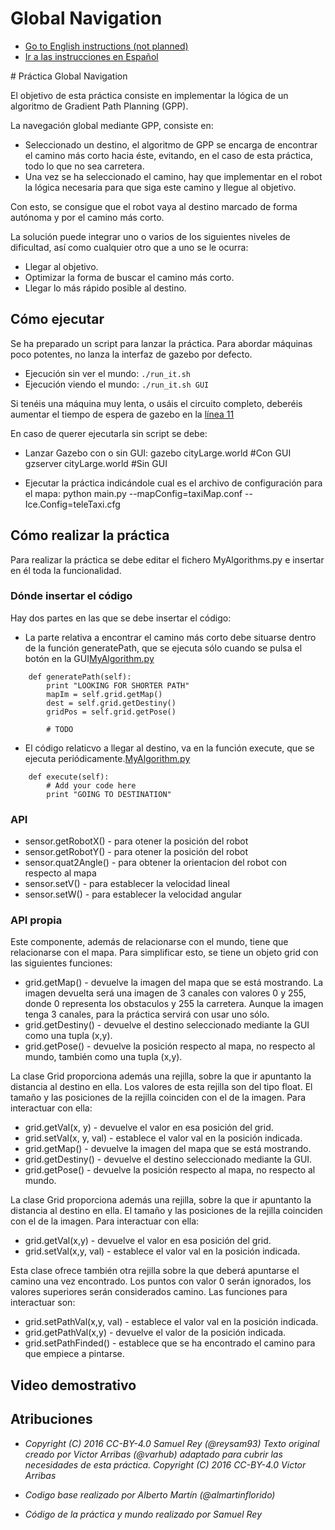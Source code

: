 # Global Navigation
* [Go to English instructions (not planned)](#english)
* [Ir a las instrucciones en Español](#spanish)

<a name="spanish"/>
# Práctica Global Navigation

El objetivo de esta práctica consiste en implementar la lógica de un algoritmo de Gradient Path Planning (GPP).

La navegación global mediante GPP, consiste en:

- Seleccionado un destino, el algoritmo de GPP se encarga de encontrar el camino más corto hacia éste, evitando, en el caso de esta práctica, todo lo que no sea carretera.
- Una vez se ha seleccionado el camino, hay que implementar en el robot la lógica necesaria para que siga este camino y llegue al objetivo.

Con esto, se consigue que el robot vaya al destino marcado de forma autónoma y por el camino más corto.

La solución puede integrar uno o varios de los siguientes niveles
de dificultad, así como cualquier otro que a uno se le ocurra:
* Llegar al objetivo.
* Optimizar la forma de buscar el camino más corto.
* Llegar lo más rápido posible al destino.


## Cómo ejecutar
Se ha preparado un script para lanzar la práctica. Para abordar
máquinas poco potentes, no lanza la interfaz de gazebo por defecto.
* Ejecución sin ver el mundo: `./run_it.sh`
* Ejecución viendo el mundo: `./run_it.sh GUI`

Si tenéis una máquina muy lenta, o usáis el circuito completo, deberéis
aumentar el tiempo de espera de gazebo en la [línea 11](run_it.sh#L11)

En caso de querer ejecutarla sin script se debe:
- Lanzar Gazebo con o sin GUI: 
    gazebo cityLarge.world     #Con GUI
    gzserver cityLarge.world   #Sin GUI

- Ejecutar la práctica indicándole cual es el archivo de configuración para el mapa:
    python main.py --mapConfig=taxiMap.conf --Ice.Config=teleTaxi.cfg


## Cómo realizar la práctica
Para realizar la práctica se debe editar el fichero MyAlgorithms.py e insertar en él toda la funcionalidad.

### Dónde insertar el código
Hay dos partes en las que se debe insertar el código:

- La parte relativa a encontrar el camino más corto debe situarse dentro de la función generatePath, que se ejecuta sólo cuando se pulsa el botón en la GUI[MyAlgorithm.py](MyAlgorithm.py#L17)

```
    def generatePath(self):
        print "LOOKING FOR SHORTER PATH"
        mapIm = self.grid.getMap()      
        dest = self.grid.getDestiny()   
        gridPos = self.grid.getPose()

        # TODO
```

- El código relaticvo a llegar al destino, va en la función execute, que se ejecuta periódicamente.[MyAlgorithm.py](MyAlgorithm.py#L29)

```
    def execute(self):
        # Add your code here
        print "GOING TO DESTINATION"
```

### API
* sensor.getRobotX() - para otener la posición del robot
* sensor.getRobotY() - para otener la posición del robot
* sensor.quat2Angle() - para obtener la orientacion del robot con respecto al mapa
* sensor.setV() - para establecer la velocidad lineal
* sensor.setW() - para establecer la velocidad angular


### API propia
Este componente, además de relacionarse con el mundo, tiene que relacionarse con el mapa. Para simplificar esto, se tiene un objeto grid con las siguientes funciones:
* grid.getMap() - devuelve la imagen del mapa que se está mostrando. La imagen devuelta será una imagen de 3 canales con valores 0 y 255, donde 0 representa los obstaculos y 255 la carretera. Aunque la imagen tenga 3 canales, para la práctica servirá con usar uno sólo.
* grid.getDestiny() - devuelve el destino seleccionado mediante la GUI como una tupla (x,y).
* grid.getPose() - devuelve la posición respecto al mapa, no respecto al mundo, también como una tupla (x,y).

La clase Grid proporciona además una rejilla, sobre la que ir apuntanto la distancia al destino en ella. Los valores de esta rejilla son del tipo float. El tamaño y las posiciones de la rejilla coinciden con el de la imagen. Para interactuar con ella:
* grid.getVal(x, y) - devuelve el valor en esa posición del grid. 
* grid.setVal(x, y, val) - establece el valor val en la posición indicada.
* grid.getMap() - devuelve la imagen del mapa que se está mostrando.
* grid.getDestiny() - devuelve el destino seleccionado mediante la GUI.
* grid.getPose() - devuelve la posición respecto al mapa, no respecto al mundo.

La clase Grid proporciona además una rejilla, sobre la que ir apuntanto la distancia al destino en ella. El tamaño y las posiciones de la rejilla coinciden con el de la imagen. Para interactuar con ella:
* grid.getVal(x,y) - devuelve el valor en esa posición del grid. 
* grid.setVal(x,y, val) - establece el valor val en la posición indicada.

Esta clase ofrece también otra rejilla sobre la que deberá apuntarse el camino una vez encontrado. Los puntos con valor 0 serán ignorados, los valores superiores serán considerados camino. Las funciones para interactuar son:
* grid.setPathVal(x,y, val) - establece el valor val en la posición indicada.
* grid.getPathVal(x,y) - devuelve el valor de la posición indicada.
* grid.setPathFinded() - establece que se ha encontrado el camino para que empiece a pintarse. 


## Video demostrativo


## Atribuciones
* *Copyright (C) 2016 CC-BY-4.0 Samuel Rey (@reysam93)
Texto original creado por Victor Arribas (@varhub) adaptado para cubrir las necesidades de esta práctica. Copyright (C) 2016 CC-BY-4.0 Victor Arribas*

* *Codigo base realizado por Alberto Martín (@almartinflorido)*
* *Código de la práctica y  mundo realizado por Samuel Rey*
